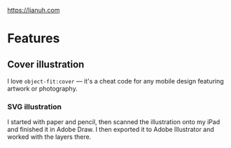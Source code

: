 https://lianuh.com

# Features
## Cover illustration
I love ```object-fit:cover``` — it's a cheat code for any mobile design featuring artwork or photography. 

### SVG illustration
I started with paper and pencil, then scanned the illustration onto my iPad and finished it in Adobe Draw. I then exported it to Adobe Illustrator and worked with the layers there. 

